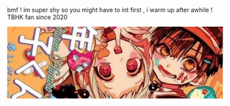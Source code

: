 bmf !
im super shy so you might have to int first , i warm up after awhile !
TBHK fan since 2020


![alt text](https://github.com/juniebugs/juniebugs/blob/2fba25060f4ec0b33daa3d9171fbfbc1d2a3b36c/tbhkbanner.webp)

